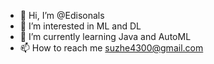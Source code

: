 - 👋 Hi, I’m @Edisonals
- 👀 I’m interested in ML and DL
- 🌱 I’m currently learning Java and AutoML
- 📫 How to reach me suzhe4300@gmail.com

<!---
Edisonals/Edisonals is a ✨ special ✨ repository because its `README.md` (this file) appears on your GitHub profile.
You can click the Preview link to take a look at your changes.
--->
